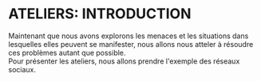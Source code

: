 # ATELIERS: INTRODUCTION

Maintenant que nous avons explorons les menaces et les situations dans lesquelles elles peuvent se manifester, nous allons nous atteler à résoudre ces problèmes autant que possible.   
Pour présenter les ateliers, nous allons prendre l'exemple des réseaux sociaux.

